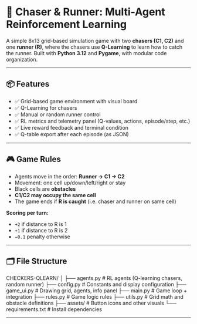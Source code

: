 # 🧠 Chaser & Runner: Multi-Agent Reinforcement Learning

A simple 8x13 grid-based simulation game with two **chasers (C1, C2)** and one **runner (R)**, where the chasers use **Q-Learning** to learn how to catch the runner. Built with **Python 3.12** and **Pygame**, with modular code organization.

---

## 📦 Features

- ✅ Grid-based game environment with visual board
- ✅ Q-Learning for chasers
- ✅ Manual or random runner control
- ✅ RL metrics and telemetry panel (Q-values, actions, episode/step, etc.)
- ✅ Live reward feedback and terminal condition
- ✅ Q-table export after each episode (as JSON)

---

## 🎮 Game Rules

- Agents move in the order: **Runner → C1 → C2**
- Movement: one cell up/down/left/right or stay
- Black cells are **obstacles**
- **C1/C2 may occupy the same cell**
- The game ends if **R is caught** (i.e. chaser and runner on same cell)

**Scoring per turn:**
- `+2` if distance to R is 1
- `+1` if distance to R is 2
- `−0.1` penalty otherwise

---

## 🗂️ File Structure
CHECKERS-QLEARN/
│
├── agents.py # RL agents (Q-learning chasers, random runner)
├── config.py # Constants and display configuration
├── game_ui.py # Drawing grid, agents, info panel
├── main.py # Game loop + integration
├── rules.py # Game logic rules
├── utils.py # Grid math and obstacle definitions
├── assets/ # Button icons and other visuals
└── requirements.txt # Install dependencies

---
